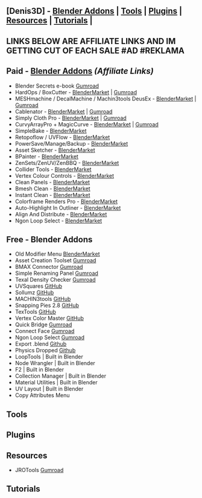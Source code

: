 ## [Denis3D] - [Blender Addons](#blender) | [Tools](#tools) | [Plugins](#plugins) | [Resources](#resources) | [Tutorials](#tutorials) |
## LINKS BELOW ARE AFFILIATE LINKS AND IM GETTING CUT OF EACH SALE #AD #REKLAMA
<a name="blender"></a>
## Paid - [Blender Addons](https://blendermarket.com/?ref=378) *(Affiliate Links)*

- Blender Secrets e-book [Gumroad](https://gumroad.com/a/1018461011/IxofeY)
- HardOps / BoxCutter - [BlenderMarket](https://blendermarket.com/creators/teamc?ref=378) |  [Gumroad](https://gumroad.com/a/30282867)
- MESHmachine / DecalMachine / Machin3tools DeusEx - [BlenderMarket](https://blendermarket.com/creators/machin3?ref=378) | [Gumroad](https://gumroad.com/a/147723379)
- Cablenator - [BlenderMarket](https://blendermarket.com/creators/sergey-kritskiy?ref=378) | [Gumroad](https://gumroad.com/a/875435123/oNtwv)
- Simply Cloth Pro - [BlenderMarket](https://blendermarket.com/creators/vjaceslavt?ref=378) | [Gumroad](https://gumroad.com/a/531502195)
- CurvyArrayPro + MagicCurve - [BlenderMarket](https://blendermarket.com/creators/jobweek?ref=378) | [Gumroad](https://gumroad.com/a/941626483)
- SimpleBake - [BlenderMarket](https://blendermarket.com/creators/haughtygrayalien?ref=378)
- Retopoflow / UVFlow - [BlenderMarket](https://blendermarket.com/creators/orangeturbine?ref=378)
- PowerSave/Manage/Backup - [BlenderMarket](https://blendermarket.com/creators/bonjorno7?ref=378)
- Asset Sketcher - [BlenderMarket](https://blendermarket.com/creators/ndee?ref=378)
- BPainter - [BlenderMarket](https://blendermarket.com/creators/ndee?ref=378)
- ZenSets/ZenUV/ZenBBQ - [BlenderMarket](https://blendermarket.com/creators/sergey-tyapkin?ref=378)
- Collider Tools - [BlenderMarket](https://blendermarket.com/creators/matthias-patscheider?ref=378)
- Vertex Colour Controls - [BlenderMarket](https://blendermarket.com/creators/squeyed?ref=378)
- Clean Panels - [BlenderMarket](https://blendermarket.com/products/clean-panels?ref=378)
- Bmesh Clean - [BlenderMarket](https://blendermarket.com/creators/andrew_d_shop?ref=378)
- Instant Clean - [BlenderMarket](https://blendermarket.com/creators/rubenmesserschmidt?ref=378)
- Colorframe Renders Pro - [BlenderMarket](https://blendermarket.com/products/colorframe-renders-pro?ref=378)
- Auto-Highlight In Outliner - [BlenderMarket](https://blendermarket.com/products/auto-highlight-in-outliner?ref=378)
- Align And Distribute - [BlenderMarket](https://blendermarket.com/products/align-and-distribute?ref=378)
- Ngon Loop Select - [BlenderMarket](https://blendermarket.com/products/ngon-loop-select?ref=378)

## Free - Blender Addons

- Old Modifier Menu [BlenderMarket](https://blendermarket.com/products/old-modifier-menu)
- Asset Creation Toolset [Gumroad](https://gumroad.com/l/hPXIh)
- BMAX Connector [Gumroad](https://gumroad.com/l/B2MAX)
- Simple Renaming Panel [Gumroad](https://gumroad.com/l/simple_renaming_panel)
- Texal Density Checker [Gumroad](https://gumroad.com/l/CEIOR)
- UVSquares [GitHub](https://github.com/Radivarig/UvSquares)
- Sollumz [GitHub](https://github.com/Skylumz/Sollumz)
- MACHIN3tools [GitHub](https://github.com/machin3io/MACHIN3tools)
- Snapping Pies 2.8 [GitHub](https://github.com/mx1001/power_snapping_pies)
- TexTools [GitHub](https://github.com/SavMartin/TexTools-Blender)
- Vertex Color Master [GitHub](https://github.com/andyp123/blender_vertex_color_master)
- Quick Bridge [Gumroad](https://kushiro.gumroad.com/l/qignp)
- Connect Face [Gumroad](https://kushiro.gumroad.com/l/connect_face)
- Ngon Loop Select [Gumroad](https://amanbairwal.gumroad.com/l/NGonLoopSelect)
- Export .blend [Github](https://github.com/CGCookie/io_export_blend)
- Physics Dropped [Github](https://github.com/Ladypoly/Serpens-Bledner-Addons/tree/main/PhysicsDropper)
- LoopTools | Built in Blender
- Node Wrangler | Built in Blender
- F2 | Built in Blender
- Collection Manager | Built in Blender
- Material Utilities | Built in Blender
- UV Layout | Built in Blender
- Copy Attributes Menu

<a name="tools"></a>
## Tools

<a name="plugins"></a>
## Plugins

<a name="resources"></a>
## Resources

- JROTools [Gumroad](https://gumroad.com/a/8524915)

<a name="tutorials"></a>
## Tutorials
